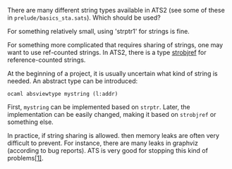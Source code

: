 There are many different string types available in ATS2 (see some of these
in `prelude/basics_sta.sats`). Which should be used?

For something relatively small, using 'strptr1' for strings is fine.

For something more complicated that requires sharing of strings, one may
want to use ref-counted strings. In ATS2, there is a type
[strobjref](https://github.com/githwxi/ATS-Postiats/blob/master/libats/SATS/strobjref.sats)
for reference-counted strings.

At the beginning of a project, it is usually uncertain what kind of string
is needed.  An abstract type can be introduced:

```ocaml absviewtype mystring (l:addr)  ```

First, `mystring` can be implemented based on `strptr`. Later, the
implementation can be easily changed, making it based on `strobjref` or
something else.

In practice, if string sharing is allowed. then memory leaks are often very
difficult to prevent.  For instance, there are many leaks in graphviz
(according to bug reports). ATS is very good for stopping this kind of
problems[\[1\]][1].

[1]: https://groups.google.com/d/msg/ats-lang-users/MrWe5tFnR_8/4uTj6ER67OoJ

